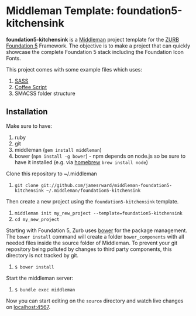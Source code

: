 # Middleman Template: foundation5-kitchensink #

**foundation5-kitchensink** is a [Middleman](http://middlemanapp.com/) project template for the [ZURB Foundation 5](http://foundation.zurb.com/) Framework. The objective is to make a project that can quickly showcase the complete Foundation 5 stack including the Foundation Icon Fonts.

This project comes with some example files which uses:

1. [SASS](http://sass-lang.com/)
1. [Coffee Script](http://coffeescript.org/)
1. SMACSS folder structure

## Installation ##

Make sure to have:

1. ruby
1. git
1. middleman (`gem install middleman`)
1. bower (`npm install -g bower`) - npm depends on node.js so be sure to have it installed (e.g. via [homebrew](http://brew.sh) `brew install node`) 

Clone this repository to ~/.middleman

1. `git clone git://github.com/jamesrward/middleman-foundation5-kitchensink ~/.middleman/foundation5-kitchensink`
 
Then create a new project using the `foundation5-kitchensink` template. 

1. `middleman init my_new_project --template=foundation5-kitchensink`
1. `cd my_new_project`

Starting with Foundation 5, Zurb uses [bower](http://bower.io/) for the package management. The `bower install` command will create a folder `bower_components` with all needed files inside the source folder of Middleman. To prevent your git repository being polluted by changes to third party components, this directory is not tracked by git.  

1. `$ bower install`

Start the middleman server:

1. `$ bundle exec middleman`

Now you can start editing on the `source` directory and watch live changes on [localhost:4567](http://localhost:4567).